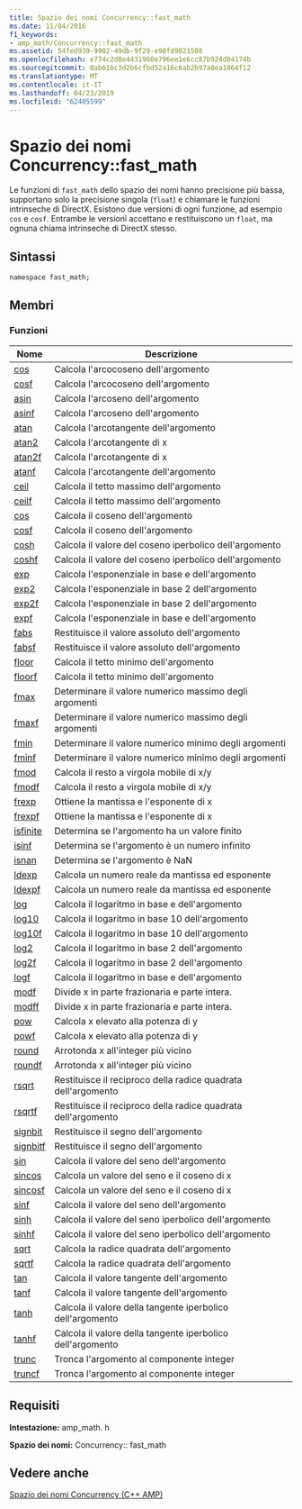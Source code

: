 ```yaml
---
title: Spazio dei nomi Concurrency::fast_math
ms.date: 11/04/2016
f1_keywords:
- amp_math/Concurrency::fast_math
ms.assetid: 54fed939-9902-49db-9f29-e98fd9821508
ms.openlocfilehash: e774c2d8e4431960e796ee1e6cc87b924d04174b
ms.sourcegitcommit: 0ab61bc3d2b6cfbd52a16c6ab2b97a8ea1864f12
ms.translationtype: MT
ms.contentlocale: it-IT
ms.lasthandoff: 04/23/2019
ms.locfileid: "62405599"
---
```

# <a name="concurrencyfastmath-namespace"></a>Spazio dei nomi Concurrency::fast_math

Le funzioni di `fast_math` dello spazio dei nomi hanno precisione più bassa, supportano solo la precisione singola (`float`) e chiamare le funzioni intrinseche di DirectX. Esistono due versioni di ogni funzione, ad esempio `cos` e `cosf`. Entrambe le versioni accettano e restituiscono un `float`, ma ognuna chiama intrinseche di DirectX stesso.

## <a name="syntax"></a>Sintassi

```
namespace fast_math;
```

## <a name="members"></a>Membri

### <a name="functions"></a>Funzioni

|Nome|Descrizione|
|----------|-----------------|
|[cos](concurrency-fast-math-namespace-functions.md#cos)|Calcola l'arcocoseno dell'argomento|
|[cosf](concurrency-fast-math-namespace-functions.md#cosf)|Calcola l'arcocoseno dell'argomento|
|[asin](concurrency-fast-math-namespace-functions.md#asin)|Calcola l'arcoseno dell'argomento|
|[asinf](concurrency-fast-math-namespace-functions.md#asinf)|Calcola l'arcoseno dell'argomento|
|[atan](concurrency-fast-math-namespace-functions.md#atan)|Calcola l'arcotangente dell'argomento|
|[atan2](concurrency-fast-math-namespace-functions.md#atan2)|Calcola l'arcotangente di x|
|[atan2f](concurrency-fast-math-namespace-functions.md#atan2f)|Calcola l'arcotangente di x|
|[atanf](concurrency-fast-math-namespace-functions.md#atanf)|Calcola l'arcotangente dell'argomento|
|[ceil](concurrency-fast-math-namespace-functions.md#ceil)|Calcola il tetto massimo dell'argomento|
|[ceilf](concurrency-fast-math-namespace-functions.md#ceilf)|Calcola il tetto massimo dell'argomento|
|[cos](concurrency-fast-math-namespace-functions.md#cos)|Calcola il coseno dell'argomento|
|[cosf](concurrency-fast-math-namespace-functions.md#cosf)|Calcola il coseno dell'argomento|
|[cosh](concurrency-fast-math-namespace-functions.md#cosh)|Calcola il valore del coseno iperbolico dell'argomento|
|[coshf](concurrency-fast-math-namespace-functions.md#coshf)|Calcola il valore del coseno iperbolico dell'argomento|
|[exp](concurrency-fast-math-namespace-functions.md#exp)|Calcola l'esponenziale in base e dell'argomento|
|[exp2](concurrency-fast-math-namespace-functions.md#exp2)|Calcola l'esponenziale in base 2 dell'argomento|
|[exp2f](concurrency-fast-math-namespace-functions.md#exp2f)|Calcola l'esponenziale in base 2 dell'argomento|
|[expf](concurrency-fast-math-namespace-functions.md#expf)|Calcola l'esponenziale in base e dell'argomento|
|[fabs](concurrency-fast-math-namespace-functions.md#fabs)|Restituisce il valore assoluto dell'argomento|
|[fabsf](concurrency-fast-math-namespace-functions.md#fabsf)|Restituisce il valore assoluto dell'argomento|
|[floor](concurrency-fast-math-namespace-functions.md#floor)|Calcola il tetto minimo dell'argomento|
|[floorf](concurrency-fast-math-namespace-functions.md#floorf)|Calcola il tetto minimo dell'argomento|
|[fmax](concurrency-fast-math-namespace-functions.md#fmax)|Determinare il valore numerico massimo degli argomenti|
|[fmaxf](concurrency-fast-math-namespace-functions.md#fmaxf)|Determinare il valore numerico massimo degli argomenti|
|[fmin](concurrency-fast-math-namespace-functions.md#fmin)|Determinare il valore numerico minimo degli argomenti|
|[fminf](concurrency-fast-math-namespace-functions.md#fminf)|Determinare il valore numerico minimo degli argomenti|
|[fmod](concurrency-fast-math-namespace-functions.md#fmod)|Calcola il resto a virgola mobile di x/y|
|[fmodf](concurrency-fast-math-namespace-functions.md#fmodf)|Calcola il resto a virgola mobile di x/y|
|[frexp](concurrency-fast-math-namespace-functions.md#frexp)|Ottiene la mantissa e l'esponente di x|
|[frexpf](concurrency-fast-math-namespace-functions.md#frexpf)|Ottiene la mantissa e l'esponente di x|
|[isfinite](concurrency-fast-math-namespace-functions.md#isfinite)|Determina se l'argomento ha un valore finito|
|[isinf](concurrency-fast-math-namespace-functions.md#isinf)|Determina se l'argomento è un numero infinito|
|[isnan](concurrency-fast-math-namespace-functions.md#isnan)|Determina se l'argomento è NaN|
|[ldexp](concurrency-fast-math-namespace-functions.md#ldexp)|Calcola un numero reale da mantissa ed esponente|
|[ldexpf](concurrency-fast-math-namespace-functions.md#ldexpf)|Calcola un numero reale da mantissa ed esponente|
|[log](concurrency-fast-math-namespace-functions.md#log)|Calcola il logaritmo in base e dell'argomento|
|[log10](concurrency-fast-math-namespace-functions.md#log10)|Calcola il logaritmo in base 10 dell'argomento|
|[log10f](concurrency-fast-math-namespace-functions.md#log10f)|Calcola il logaritmo in base 10 dell'argomento|
|[log2](concurrency-fast-math-namespace-functions.md#log2)|Calcola il logaritmo in base 2 dell'argomento|
|[log2f](concurrency-fast-math-namespace-functions.md#log2f)|Calcola il logaritmo in base 2 dell'argomento|
|[logf](concurrency-fast-math-namespace-functions.md#logf)|Calcola il logaritmo in base e dell'argomento|
|[modf](concurrency-fast-math-namespace-functions.md#modf)|Divide x in parte frazionaria e parte intera.|
|[modff](concurrency-fast-math-namespace-functions.md#modff)|Divide x in parte frazionaria e parte intera.|
|[pow](concurrency-fast-math-namespace-functions.md#pow)|Calcola x elevato alla potenza di y|
|[powf](concurrency-fast-math-namespace-functions.md#powf)|Calcola x elevato alla potenza di y|
|[round](concurrency-fast-math-namespace-functions.md#round)|Arrotonda x all'integer più vicino|
|[roundf](concurrency-fast-math-namespace-functions.md#roundf)|Arrotonda x all'integer più vicino|
|[rsqrt](concurrency-fast-math-namespace-functions.md#rsqrt)|Restituisce il reciproco della radice quadrata dell'argomento|
|[rsqrtf](concurrency-fast-math-namespace-functions.md#rsqrtf)|Restituisce il reciproco della radice quadrata dell'argomento|
|[signbit](concurrency-fast-math-namespace-functions.md#signbit)|Restituisce il segno dell'argomento|
|[signbitf](concurrency-fast-math-namespace-functions.md#signbitf)|Restituisce il segno dell'argomento|
|[sin](concurrency-fast-math-namespace-functions.md#sin)|Calcola il valore del seno dell'argomento|
|[sincos](concurrency-fast-math-namespace-functions.md#sincos)|Calcola un valore del seno e il coseno di x|
|[sincosf](concurrency-fast-math-namespace-functions.md#sincosf)|Calcola un valore del seno e il coseno di x|
|[sinf](concurrency-fast-math-namespace-functions.md#sinf)|Calcola il valore del seno dell'argomento|
|[sinh](concurrency-fast-math-namespace-functions.md#sinh)|Calcola il valore del seno iperbolico dell'argomento|
|[sinhf](concurrency-fast-math-namespace-functions.md#sinhf)|Calcola il valore del seno iperbolico dell'argomento|
|[sqrt](concurrency-fast-math-namespace-functions.md#sqrt)|Calcola la radice quadrata dell'argomento|
|[sqrtf](concurrency-fast-math-namespace-functions.md#sqrtf)|Calcola la radice quadrata dell'argomento|
|[tan](concurrency-fast-math-namespace-functions.md#tan)|Calcola il valore tangente dell'argomento|
|[tanf](concurrency-fast-math-namespace-functions.md#tanf)|Calcola il valore tangente dell'argomento|
|[tanh](concurrency-fast-math-namespace-functions.md#tanh)|Calcola il valore della tangente iperbolico dell'argomento|
|[tanhf](concurrency-fast-math-namespace-functions.md#tanhf)|Calcola il valore della tangente iperbolico dell'argomento|
|[trunc](concurrency-fast-math-namespace-functions.md#trunc)|Tronca l'argomento al componente integer|
|[truncf](concurrency-fast-math-namespace-functions.md#truncf)|Tronca l'argomento al componente integer|

## <a name="requirements"></a>Requisiti

**Intestazione:** amp_math. h

**Spazio dei nomi:** Concurrency:: fast_math

## <a name="see-also"></a>Vedere anche

[Spazio dei nomi Concurrency (C++ AMP)](concurrency-namespace-cpp-amp.md)
